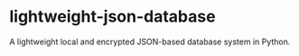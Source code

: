 # lightweight-json-database
A lightweight local and encrypted JSON-based database system in Python.
